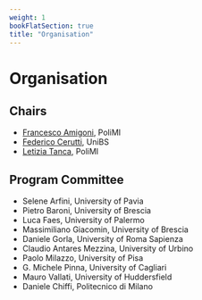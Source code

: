 ```yaml
---
weight: 1
bookFlatSection: true
title: "Organisation"
---
```


# Organisation

## Chairs 
* [Francesco Amigoni](https://amigoni.faculty.polimi.it), PoliMI
* [Federico Cerutti](https://federico-cerutti.unibs.it/), UniBS
* [Letizia Tanca](https://tanca.faculty.polimi.it/), PoliMI

## Program Committee
* Selene Arfini, University of Pavia
* Pietro Baroni, University of Brescia
* Luca Faes, University of Palermo
* Massimiliano Giacomin, University of Brescia
* Daniele Gorla, University of Roma Sapienza
* Claudio Antares Mezzina, University of Urbino
* Paolo Milazzo, University of Pisa
* G. Michele Pinna, University of Cagliari
* Mauro Vallati, University of Huddersfield
* Daniele Chiffi, Politecnico di Milano
